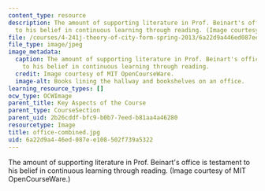```yaml
---
content_type: resource
description: The amount of supporting literature in Prof. Beinart's office is testament
  to his belief in continuous learning through reading. (Image courtesy of MIT OpenCourseWare.)
file: /courses/4-241j-theory-of-city-form-spring-2013/6a22d9a446ed087ee108502f739a5322_office-combined.jpg
file_type: image/jpeg
image_metadata:
  caption: The amount of supporting literature in Prof. Beinart's office is testament
    to his belief in continuous learning through reading.
  credit: Image courtesy of MIT OpenCourseWare.
  image-alt: Books lining the hallway and bookshelves on an office.
learning_resource_types: []
ocw_type: OCWImage
parent_title: Key Aspects of the Course
parent_type: CourseSection
parent_uid: 2b26cddf-bfc9-b0b7-7eed-b81aa4a46280
resourcetype: Image
title: office-combined.jpg
uid: 6a22d9a4-46ed-087e-e108-502f739a5322
---
```

The amount of supporting literature in Prof. Beinart's office is testament to his belief in continuous learning through reading. (Image courtesy of MIT OpenCourseWare.)

